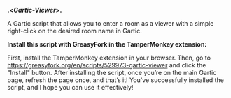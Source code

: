 **.<*Gartic-Viewer*>.**

A Gartic script that allows you to enter a room as a viewer with a simple right-click on the desired room name in Gartic.

**Install this script with GreasyFork in the TamperMonkey extension:**

First, install the TamperMonkey extension in your browser. Then, go to https://greasyfork.org/en/scripts/529973-gartic-viewer and click the "Install" button. After installing the script, once you’re on the main Gartic page, refresh the page once, and that’s it! You’ve successfully installed the script, and I hope you can use it effectively!
